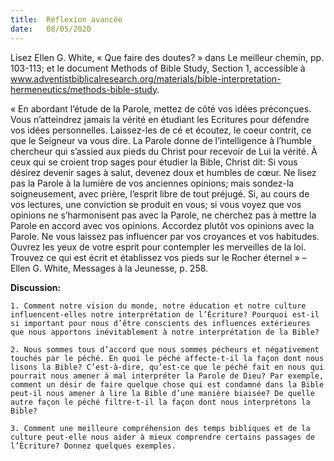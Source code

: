 ```yaml
---
title:  Réflexion avancée
date:   08/05/2020
---
```


Lisez Ellen G. White, « Que faire des doutes? » dans Le meilleur chemin, pp. 103-113; et le document Methods of Bible Study, Section 1, accessible à www.adventistbiblicalresearch.org/materials/bible-interpretation-hermeneutics/methods-bible-study.

« En abordant l’étude de la Parole, mettez de côté vos idées préconçues. Vous n’atteindrez jamais la vérité en étudiant les Ecritures pour défendre vos idées personnelles. Laissez-les de cé et écoutez, le coeur contrit, ce que le Seigneur va vous dire. La Parole donne de l’intelligence à l’humble chercheur qui s’assied aux pieds du Christ pour recevoir de Lui la vérité. À ceux qui se croient trop sages pour étudier la Bible, Christ dit: Si vous désirez devenir sages à salut, devenez doux et humbles de cœur. Ne lisez pas la Parole à la lumière de vos anciennes opinions; mais sondez-la soigneusement, avec prière, l’esprit libre de tout préjugé. Si, au cours de vos lectures, une conviction se produit en vous; si vous voyez que vos opinions ne s’harmonisent pas avec la Parole, ne cherchez pas à mettre la Parole en accord avec vos opinions. Accordez plutôt vos opinions avec la Parole. Ne vous laissez pas influencer par vos croyances et vos habitudes. Ouvrez les yeux de votre esprit pour contempler les merveilles de la loi. Trouvez ce qui est écrit et établissez vos pieds sur le Rocher éternel » – Ellen G. White, Messages à la Jeunesse, p. 258.

**Discussion:**

`1. Comment notre vision du monde, notre éducation et notre culture influencent-elles notre interprétation de l’Écriture? Pourquoi est-il si important pour nous d’être conscients des influences extérieures que nous apportons inévitablement à notre interprétation de la Bible?`

`2. Nous sommes tous d’accord que nous sommes pécheurs et négativement touchés par le péché. En quoi le péché affecte-t-il la façon dont nous lisons la Bible? C’est-à-dire, qu’est-ce que le péché fait en nous qui pourrait nous amener à mal interpréter la Parole de Dieu? Par exemple, comment un désir de faire quelque chose qui est condamné dans la Bible peut-il nous amener à lire la Bible d’une manière biaisée? De quelle autre façon le péché filtre-t-il la façon dont nous interprétons la Bible?`

`3. Comment une meilleure compréhension des temps bibliques et de la culture peut-elle nous aider à mieux comprendre certains passages de l’Écriture? Donnez quelques exemples.`
